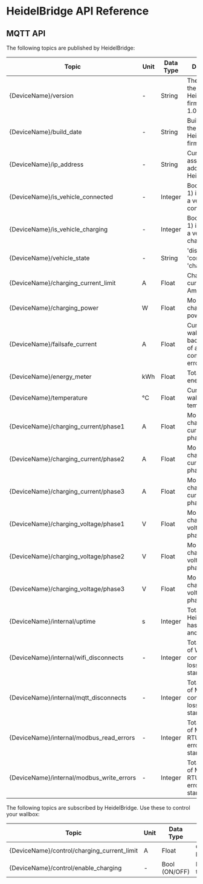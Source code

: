 # HeidelBridge API Reference

## MQTT API

The following topics are published by HeidelBridge:

| Topic                                     | Unit | Data Type | Description                                                             |
| ----------------------------------------- | ---- | --------- | ----------------------------------------------------------------------- |
| {DeviceName}/version                      | -    | String    | The version of the HeidelBridge firmware (e.g. 1.0.0).                  |
| {DeviceName}/build_date                   | -    | String    | Build date of the HeidelBridge firmware.                                |
| {DeviceName}/ip_address                   | -    | String    | Currently assigned IP address of the HeidelBridge.                      |
| {DeviceName}/is_vehicle_connected         | -    | Integer   | Boolean (0 or 1) indicating if a vehicle is connected.                  |
| {DeviceName}/is_vehicle_charging          | -    | Integer   | Boolean (0 or 1) indicating if a vehicle is charging.                   |
| {DeviceName}/vehicle_state                | -    | String    | 'disconnected', 'connected' or 'charging'.                              |
| {DeviceName}/charging_current_limit       | A    | Float     | Charging current limit in Ampere.                                       |
| {DeviceName}/charging_power               | W    | Float     | Momentary charging power in Watt.                                       |
| {DeviceName}/failsafe_current             | A    | Float     | Current the wallbox will fall back to in case of a communication error. |
| {DeviceName}/energy_meter                 | kWh  | Float     | Total charged energy so far.                                            |
| {DeviceName}/temperature                  | °C   | Float     | Current wallbox PCB temperature.                                        |
| {DeviceName}/charging_current/phase1      | A    | Float     | Momentary charging current on phase 1.                                  |
| {DeviceName}/charging_current/phase2      | A    | Float     | Momentary charging current on phase 2.                                  |
| {DeviceName}/charging_current/phase3      | A    | Float     | Momentary charging current on phase 3.                                  |
| {DeviceName}/charging_voltage/phase1      | V    | Float     | Momentary charging voltage on phase 1.                                  |
| {DeviceName}/charging_voltage/phase2      | V    | Float     | Momentary charging voltage on phase 2.                                  |
| {DeviceName}/charging_voltage/phase3      | V    | Float     | Momentary charging voltage on phase 3.                                  |
| {DeviceName}/internal/uptime              | s    | Integer   | Total time this HeidelBridge has been up and running.                   |
| {DeviceName}/internal/wifi_disconnects    | -    | Integer   | Total number of WiFi connection losses since start.                     |
| {DeviceName}/internal/mqtt_disconnects    | -    | Integer   | Total number of MQTT connection losses since start.                     |
| {DeviceName}/internal/modbus_read_errors  | -    | Integer   | Total number of Modbus RTU read errors since start.                     |
| {DeviceName}/internal/modbus_write_errors | -    | Integer   | Total number of Modbus RTU write errors since start.                    |

The following topics are subscribed by HeidelBridge. Use these to control your wallbox:

| Topic                                        | Unit | Data Type     | Description                                                             |
| -------------------------------------------- | ---- | ------------- | ----------------------------------------------------------------------- |
| {DeviceName}/control/charging_current_limit  | A    | Float         | Charging current limit in Ampere.                                       |
| {DeviceName}/control/enable_charging         | -    | Bool (ON/OFF) | Enables/disables the charging.                                          |
